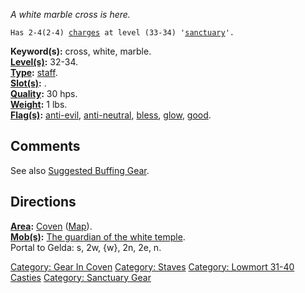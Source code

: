 *A white marble cross is here.*

`Has 2-4(2-4) `[`charges`](Staff_Values.md "wikilink")` at level (33-34) '`[`sanctuary`](Sanctuary.md "wikilink")`'.`

**Keyword(s):** cross, white, marble.  
**[Level(s)](Object_Level.md "wikilink"):** 32-34.  
**[Type](:Category:_Object_Types.md "wikilink"):**
[staff](:Category:_Staves.md "wikilink").  
**[Slot(s)](Object_Slots.md "wikilink"):** <held>.  
**[Quality](Object_Quality.md "wikilink"):** 30 hps.  
**[Weight](Object_Weight.md "wikilink"):** 1 lbs.  
**[Flag(s)](:Category:_Object_Flags.md "wikilink"):**
[anti-evil](Anti-Evil_Flag.md "wikilink"),
[anti-neutral](Anti-Neutral_Flag.md "wikilink"),
[bless](Bless_Flag.md "wikilink"), [glow](Glow_Flag.md "wikilink"),
[good](Good_Flag.md "wikilink").  

## Comments

See also [Suggested Buffing
Gear](Suggested_Spellcasting_Gear_#Suggested_Buffing_Gear.md "wikilink").

## Directions

**[Area](:Category:_Areas.md "wikilink"):**
[Coven](:Category:_Coven.md "wikilink")
([Map](Coven_Map.md "wikilink")).  
**[Mob(s)](:Category:_Mobs.md "wikilink"):** [The guardian of the white
temple](Guardian_Of_The_White_Temple.md "wikilink").  
Portal to Gelda: s, 2w, {w}, 2n, 2e, n.

[Category: Gear In Coven](Category:_Gear_In_Coven "wikilink") [Category:
Staves](Category:_Staves "wikilink") [Category: Lowmort 31-40
Casties](Category:_Lowmort_31-40_Casties "wikilink") [Category:
Sanctuary Gear](Category:_Sanctuary_Gear "wikilink")
